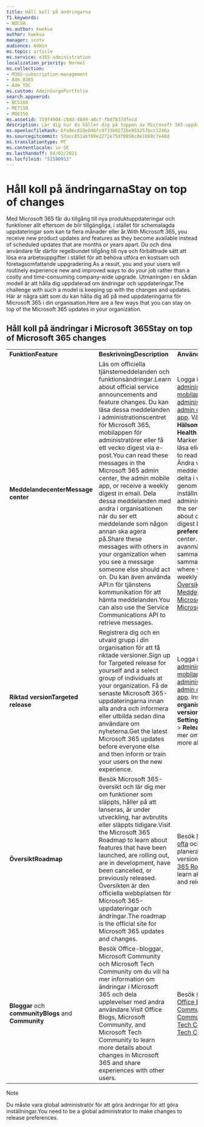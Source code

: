 ```yaml
---
title: Håll koll på ändringarna
f1.keywords:
- NOCSH
ms.author: kwekua
author: kwekua
manager: scotv
audience: Admin
ms.topic: article
ms.service: o365-administration
localization_priority: Normal
ms.collection:
- M365-subscription-management
- Adm_O365
- Adm_TOC
ms.custom: AdminSurgePortfolio
search.appverid:
- BCS160
- MET150
- MOE150
ms.assetid: 719f4904-cbdd-4889-a0cf-fbd7837dfecd
description: Lär dig hur du håller dig på toppen av Microsoft 365-uppdateringarna med hjälp av Meddelandecenter, Riktad version, Översikt och Bloggar och Community.
ms.openlocfilehash: bfe9ec620e846fc9733b9272be955257bcc1246a
ms.sourcegitcommit: 53acc851abf68e2272e75df0856c0e16b0c7e48d
ms.translationtype: MT
ms.contentlocale: sv-SE
ms.lasthandoff: 04/02/2021
ms.locfileid: "51580912"
---
```

# <a name="stay-on-top-of-changes"></a><span data-ttu-id="68f6c-103">Håll koll på ändringarna</span><span class="sxs-lookup"><span data-stu-id="68f6c-103">Stay on top of changes</span></span>

<span data-ttu-id="68f6c-104">Med Microsoft 365 får du tillgång till nya produktuppdateringar och funktioner allt eftersom de blir tillgängliga, i stället för schemalagda uppdateringar som kan ta flera månader eller år.</span><span class="sxs-lookup"><span data-stu-id="68f6c-104">With Microsoft 365, you receive new product updates and features as they become available instead of scheduled updates that are months or years apart.</span></span> <span data-ttu-id="68f6c-105">Du och dina användare får därför regelbundet tillgång till nya och förbättrade sätt att lösa era arbetsuppgifter i stället för att behöva utföra en kostsam och företagsomfattande uppgradering.</span><span class="sxs-lookup"><span data-stu-id="68f6c-105">As a result, you and your users will routinely experience new and improved ways to do your job rather than a costly and time-consuming company-wide upgrade.</span></span> <span data-ttu-id="68f6c-106">Utmaningen i en sådan modell är att hålla dig uppdaterad om ändringar och uppdateringar.</span><span class="sxs-lookup"><span data-stu-id="68f6c-106">The challenge with such a model is keeping up with the changes and updates.</span></span> <span data-ttu-id="68f6c-107">Här är några sätt som du kan hålla dig a6 på med uppdateringarna för Microsoft 365 i din organisation.</span><span class="sxs-lookup"><span data-stu-id="68f6c-107">Here are a few ways that you can stay on top of the Microsoft 365 updates in your organization.</span></span>

## <a name="stay-on-top-of-microsoft-365-changes"></a><span data-ttu-id="68f6c-108">Håll koll på ändringar i Microsoft 365</span><span class="sxs-lookup"><span data-stu-id="68f6c-108">Stay on top of Microsoft 365 changes</span></span>

||||
|:-----|:-----|:-----|
|<span data-ttu-id="68f6c-109">**Funktion**</span><span class="sxs-lookup"><span data-stu-id="68f6c-109">**Feature**</span></span> <br/> |<span data-ttu-id="68f6c-110">**Beskrivning**</span><span class="sxs-lookup"><span data-stu-id="68f6c-110">**Description**</span></span> <br/> |<span data-ttu-id="68f6c-111">**Användning**</span><span class="sxs-lookup"><span data-stu-id="68f6c-111">**How to use**</span></span> <br/> |
|<span data-ttu-id="68f6c-112">**Meddelandecenter**</span><span class="sxs-lookup"><span data-stu-id="68f6c-112">**Message center**</span></span> <br/> |<span data-ttu-id="68f6c-113">Läs om officiella tjänstemeddelanden och funktionsändringar.</span><span class="sxs-lookup"><span data-stu-id="68f6c-113">Learn about official service announcements and feature changes.</span></span> <span data-ttu-id="68f6c-114">Du kan läsa dessa meddelanden i administrationscentret för Microsoft 365, mobilappen för administratörer eller få ett vecko digest via e-post.</span><span class="sxs-lookup"><span data-stu-id="68f6c-114">You can read these messages in the Microsoft 365 admin center, the admin mobile app, or receive a weekly digest in email.</span></span> <span data-ttu-id="68f6c-115">Dela dessa meddelanden med andra i organisationen när du ser ett meddelande som någon annan ska agera på.</span><span class="sxs-lookup"><span data-stu-id="68f6c-115">Share these messages with others in your organization when you see a message someone else should act on.</span></span> <span data-ttu-id="68f6c-116">Du kan även använda API:n för tjänstens kommunikation för att hämta meddelanden.</span><span class="sxs-lookup"><span data-stu-id="68f6c-116">You can also use the Service Communications API to retrieve messages.</span></span>  <br/> |<span data-ttu-id="68f6c-117">Logga in på [administrationscenter](../admin-overview/about-the-admin-center.md) eller [mobilappen för administration](../admin-overview/admin-mobile-app.md).</span><span class="sxs-lookup"><span data-stu-id="68f6c-117">Sign in to the [admin center](../admin-overview/about-the-admin-center.md) or [admin mobile app](../admin-overview/admin-mobile-app.md).</span></span> <span data-ttu-id="68f6c-118">Välj  \> **Hälsomeddelandecenter**.</span><span class="sxs-lookup"><span data-stu-id="68f6c-118">Select **Health** \> **Message center**.</span></span> <span data-ttu-id="68f6c-119">Markera ett meddelande du vill läsa eller dela.</span><span class="sxs-lookup"><span data-stu-id="68f6c-119">Select a message to read or share.</span></span>  <br/> <span data-ttu-id="68f6c-120">Ändra vilka tjänster du ser meddelanden om eller välj att delta i vecko sammanfattningen genom att **välja Redigera** inställningar i administrationscentret.</span><span class="sxs-lookup"><span data-stu-id="68f6c-120">Change the services you see messages about or opt-in to the weekly digest by choosing **Edit preferences** in the admin center.</span></span> <span data-ttu-id="68f6c-121">Det är också här du kan avanmäla dig från vecko sammanfattande sammanfattningar.</span><span class="sxs-lookup"><span data-stu-id="68f6c-121">This is also where you can opt-out of the weekly digest.</span></span>  <br/> [<span data-ttu-id="68f6c-122">Översikt över Meddelandecenter för Microsoft 365</span><span class="sxs-lookup"><span data-stu-id="68f6c-122">Overview of the Microsoft 365 Message center</span></span>](message-center.md) <br/> |
|<span data-ttu-id="68f6c-123">**Riktad version**</span><span class="sxs-lookup"><span data-stu-id="68f6c-123">**Targeted release**</span></span> <br/> |<span data-ttu-id="68f6c-124">Registrera dig och en utvald grupp i din organisation för att få riktade versioner.</span><span class="sxs-lookup"><span data-stu-id="68f6c-124">Sign up for Targeted release for yourself and a select group of individuals at your organization.</span></span> <span data-ttu-id="68f6c-125">Få de senaste Microsoft 365-uppdateringarna innan alla andra och informera eller utbilda sedan dina användare om nyheterna.</span><span class="sxs-lookup"><span data-stu-id="68f6c-125">Get the latest Microsoft 365 updates before everyone else and then inform or train your users on the new experience.</span></span>  <br/> |<span data-ttu-id="68f6c-126">Logga in på [administrationscenter](../admin-overview/about-the-admin-center.md) eller [mobilappen för administration](../admin-overview/admin-mobile-app.md).</span><span class="sxs-lookup"><span data-stu-id="68f6c-126">Sign in to the [admin center](../admin-overview/about-the-admin-center.md) or [admin mobile app](../admin-overview/admin-mobile-app.md).</span></span> <span data-ttu-id="68f6c-127">Inställningar **organisationsprofilEns** \> **versionsinställningar** \> .</span><span class="sxs-lookup"><span data-stu-id="68f6c-127">Selece **Settings** \> **Organization profile** \> **Release preferences**.</span></span> <span data-ttu-id="68f6c-128">Läs mer om [Riktad version](release-options-in-office-365.md).</span><span class="sxs-lookup"><span data-stu-id="68f6c-128">Learn more about [Targeted release](release-options-in-office-365.md).</span></span>  <br/> |
|<span data-ttu-id="68f6c-129">**Översikt**</span><span class="sxs-lookup"><span data-stu-id="68f6c-129">**Roadmap**</span></span> <br/> |<span data-ttu-id="68f6c-130">Besök Microsoft 365-översikt och lär dig mer om funktioner som släppts, håller på att lanseras, är under utveckling, har avbrutits eller släppts tidigare.</span><span class="sxs-lookup"><span data-stu-id="68f6c-130">Visit the Microsoft 365 Roadmap to learn about features that have been launched, are rolling out, are in development, have been cancelled, or previously released.</span></span> <span data-ttu-id="68f6c-131">Översikten är den officiella webbplatsen för Microsoft 365-uppdateringar och ändringar.</span><span class="sxs-lookup"><span data-stu-id="68f6c-131">The roadmap is the official site for Microsoft 365 updates and changes.</span></span>  <br/> |<span data-ttu-id="68f6c-132">Besök [Microsoft 365 Roadmap ofta](https://www.microsoft.com/microsoft-365/roadmap) och lär dig mer om planerade uppdateringar och versioner.</span><span class="sxs-lookup"><span data-stu-id="68f6c-132">Visit the [Microsoft 365 Roadmap](https://www.microsoft.com/microsoft-365/roadmap) frequently and learn about planned updates and releases.</span></span>  <br/> |
|<span data-ttu-id="68f6c-133">**Bloggar** och **community**</span><span class="sxs-lookup"><span data-stu-id="68f6c-133">**Blogs** and **Community**</span></span> <br/> |<span data-ttu-id="68f6c-134">Besök Office-bloggar, Microsoft Community och Microsoft Tech Community om du vill ha mer information om ändringar i Microsoft 365 och dela upplevelser med andra användare.</span><span class="sxs-lookup"><span data-stu-id="68f6c-134">Visit Office Blogs, Microsoft Community, and Microsoft Tech Community to learn more details about changes in Microsoft 365 and share experiences with other users.</span></span>  <br/> |<span data-ttu-id="68f6c-135">Besök [Office-bloggar](https://www.microsoft.com/en-us/microsoft-365/blog/).</span><span class="sxs-lookup"><span data-stu-id="68f6c-135">Visit [Office Blogs](https://www.microsoft.com/en-us/microsoft-365/blog/).</span></span> <span data-ttu-id="68f6c-136">Besök [Microsoft Community](https://answers.microsoft.com).</span><span class="sxs-lookup"><span data-stu-id="68f6c-136">Visit [Microsoft Community](https://answers.microsoft.com).</span></span> <span data-ttu-id="68f6c-137">Besök [Microsoft Tech Community](https://techcommunity.microsoft.com).</span><span class="sxs-lookup"><span data-stu-id="68f6c-137">Visit [Microsoft Tech Community](https://techcommunity.microsoft.com).</span></span>  <br/> |

> [!NOTE]
> <span data-ttu-id="68f6c-138">Du måste vara global administratör för att göra ändringar för att göra inställningar.</span><span class="sxs-lookup"><span data-stu-id="68f6c-138">You need to be a global administrator to make changes to release preferences.</span></span>
